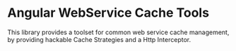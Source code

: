 # Angular WebService Cache Tools

This library provides a toolset for common web service cache management, by providing hackable Cache Strategies and a Http Interceptor. 
